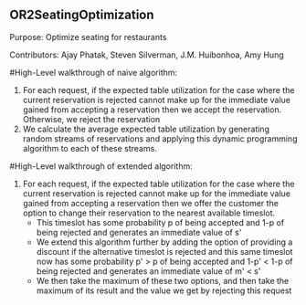 ## OR2SeatingOptimization

Purpose: Optimize seating for restaurants 

Contributors: Ajay Phatak, Steven Silverman, J.M. Huibonhoa, Amy Hung


#High-Level walkthrough of naive algorithm:

1. For each request, if the expected table utilization for the case where the current reservation is rejected cannot make up for the immediate value gained from accepting a reservation then we accept the reservation. Otherwise, we reject the reservation
2. We calculate the average expected table utilization by generating random streams of reservations and applying this dynamic programming algorithm to each of these streams. 

#High-Level walkthrough of extended algorithm:

1. For each request, if the expected table utilization for the case where the current reservation is rejected cannot make up for the immediate value gained from accepting a reservation then we offer the customer the option to change their reservation to the nearest available timeslot. 
	- This timeslot has some probability p of being accepted and 1-p of being rejected and generates an immediate           value of s'
	- We extend this algorithm further by adding the option of providing a discount if the alternative timeslot 		  is rejected and this same timeslot now has some probability p' > p of being accepted and 1-p' < 1-p of            being rejected and generates an immediate value of m' < s'
	- We then take the maximum of these two options, and then take the maximum of its result and the value we get           by rejecting this request
